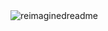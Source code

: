 <img src="https://myreadme.vercel.app/api/embed/crumblepup?panels=userstatistics,toprepositories,toplanguages,commitgraph" alt="reimaginedreadme" />
